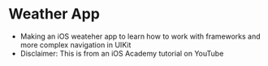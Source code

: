 #  Weather App
- Making an iOS weateher app to learn how to work with frameworks and more complex navigation in UIKit
- Disclaimer: This is from an iOS Academy tutorial on YouTube

